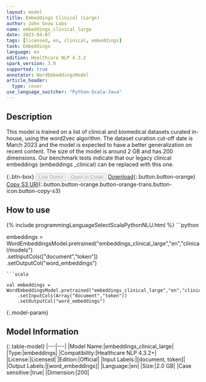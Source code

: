 ```yaml
---
layout: model
title: Embeddings Clinical (Large)
author: John Snow Labs
name: embeddings_clinical_large
date: 2023-04-07
tags: [licensed, en, clinical, embeddings]
task: Embeddings
language: en
edition: Healthcare NLP 4.3.2
spark_version: 3.0
supported: true
annotator: WordEmbeddingsModel
article_header:
  type: cover
use_language_switcher: "Python-Scala-Java"
---
```


## Description

This model is trained on a list of clinical and biomedical datasets curated in-house, using the word2vec algorithm. The dataset curation cut-off date is March 2023 and the model is expected to have a better generalization on recent content. The size of the model is around 2 GB and has 200 dimensions. Our benchmark tests indicate that our legacy clinical embeddings (embeddings _clinical) can be replaced with this one.

{:.btn-box}
<button class="button button-orange" disabled>Live Demo</button>
<button class="button button-orange" disabled>Open in Colab</button>
[Download](https://s3.amazonaws.com/auxdata.johnsnowlabs.com/clinical/models/embeddings_clinical_large_en_4.3.2_3.0_1680905541704.zip){:.button.button-orange}
[Copy S3 URI](s3://auxdata.johnsnowlabs.com/clinical/models/embeddings_clinical_large_en_4.3.2_3.0_1680905541704.zip){:.button.button-orange.button-orange-trans.button-icon.button-copy-s3}

## How to use



<div class="tabs-box" markdown="1">
{% include programmingLanguageSelectScalaPythonNLU.html %}
```python

embeddings = WordEmbeddingsModel.pretrained("embeddings_clinical_large","en","clinical/models")\
    .setInputCols(["document","token"])\
    .setOutputCol("word_embeddings")

```
```scala

val embeddings = WordEmbeddingsModel.pretrained("embeddings_clinical_large","en","clinical/models")
    .setInputCols(Array("document","token"))
    .setOutputCol("word_embeddings")

```
</div>

{:.model-param}
## Model Information

{:.table-model}
|---|---|
|Model Name:|embeddings_clinical_large|
|Type:|embeddings|
|Compatibility:|Healthcare NLP 4.3.2+|
|License:|Licensed|
|Edition:|Official|
|Input Labels:|[document, token]|
|Output Labels:|[word_embeddings]|
|Language:|en|
|Size:|2.0 GB|
|Case sensitive:|true|
|Dimension:|200|